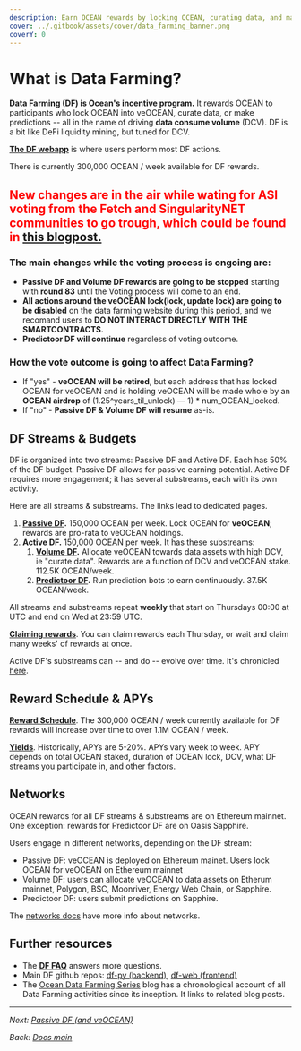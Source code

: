 ```yaml
---
description: Earn OCEAN rewards by locking OCEAN, curating data, and making predictions.
cover: ../.gitbook/assets/cover/data_farming_banner.png
coverY: 0
---
```


# What is Data Farming?

**Data Farming (DF) is Ocean's incentive program.** It rewards OCEAN to participants who lock OCEAN into veOCEAN, curate data, or make predictions -- all in the name of driving **data consume volume** (DCV). DF is a bit like DeFi liquidity mining, but tuned for DCV.

**[The DF webapp](https://df.oceandao.org)** is where users perform most DF actions.

There is currently 300,000 OCEAN / week available for DF rewards.

## <span style="color:red;">New changes are in the air while wating for ASI voting from the Fetch and SingularityNET communities to go trough, which could be found in [this blogpost.](https://blog.oceanprotocol.com/superintelligence-alliance-updates-to-data-farming-and-veocean-68d7b29c5100) </span>

### The main changes while the voting process is ongoing are:
- **Passive DF  and Volume DF rewards are going to be stopped** starting with **round 83** until the Voting process will come to an end.
- **All actions around the veOCEAN lock(lock, update lock) are going to be disabled** on the data farming website during this period, and we recomand users to **DO NOT INTERACT DIRECTLY WITH THE SMARTCONTRACTS.**
- **Predictoor DF will continue** regardless of voting outcome.

### How the vote outcome is going to affect Data Farming?
- If "yes" - **veOCEAN will be retired**, but each address that has locked OCEAN for veOCEAN and is holding veOCEAN will be made whole by an **OCEAN airdrop** of (1.25^years_til_unlock) — 1) * num_OCEAN_locked.
- If "no" - **Passive DF & Volume DF will resume** as-is.
 
## DF Streams & Budgets

DF is organized into two streams: Passive DF and Active DF. Each has 50% of the DF budget. Passive DF allows for passive earning potential. Active DF requires more engagement; it has several substreams, each with its own activity.

Here are all streams & substreams. The links lead to dedicated pages.

1. **[Passive DF](passivedf.md).** 150,000 OCEAN per week. Lock OCEAN for **veOCEAN**; rewards are pro-rata to veOCEAN holdings.
1. **Active DF.** 150,000 OCEAN per week. It has these substreams:
   1. **[Volume DF](volumedf.md).** Allocate veOCEAN towards data assets with high DCV, ie "curate data". Rewards are a function of DCV and veOCEAN stake. 112.5K OCEAN/week.
   1. **[Predictoor DF](predictoordf.md).** Run prediction bots to earn continuously. 37.5K OCEAN/week.

All streams and substreams repeat **weekly** that start on Thursdays 00:00 at UTC and end on Wed at 23:59 UTC.

**[Claiming rewards](claim-rewards.md)**. You can claim rewards each Thursday, or wait and claim many weeks' of rewards at once.

Active DF's substreams can -- and do -- evolve over time. It's chronicled [here](https://blog.oceanprotocol.com/ocean-data-farming-series-c7922f1d0e45).

## Reward Schedule & APYs

**[Reward Schedule](reward-schedule.md)**. The 300,000 OCEAN / week currently available for DF rewards will increase over time to over 1.1M OCEAN / week.

**[Yields](apys.md)**. Historically, APYs are 5-20%. APYs vary week to week. APY depends on total OCEAN staked, duration of OCEAN lock, DCV, what DF streams you participate in, and other factors.

## Networks

OCEAN rewards for all DF streams & substreams are on Ethereum mainnet. One exception: rewards for Predictoor DF are on Oasis Sapphire.

Users engage in different networks, depending on the DF stream:
- Passive DF: veOCEAN is deployed on Ethereum mainet. Users lock OCEAN for veOCEAN on Ethereum mainnet
- Volume DF: users can allocate veOCEAN to data assets on Etherum mainnet, Polygon, BSC, Moonriver, Energy Web Chain, or Sapphire.
- Predictoor DF: users submit predictions on Sapphire. 

The [networks docs](../discover/networks/README.md) have more info about networks.

## Further resources

- The **[DF FAQ](faq.md)** answers more questions.
- Main DF github repos: [df-py (backend)](https://github.com/oceanprotocol/df-py), [df-web (frontend)](https://github.com/oceanprotocol/df-web)
- The [Ocean Data Farming Series](https://blog.oceanprotocol.com/ocean-data-farming-series-c7922f1d0e45) blog has a chronological account of all Data Farming activities since its inception. It links to related blog posts.


----

_Next: [Passive DF (and veOCEAN)](passivedf.md)_

_Back: [Docs main](../README.md)_

